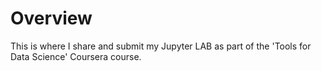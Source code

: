 # Overview
This is where I share and submit my Jupyter LAB as part of the 'Tools for Data Science' Coursera course.
